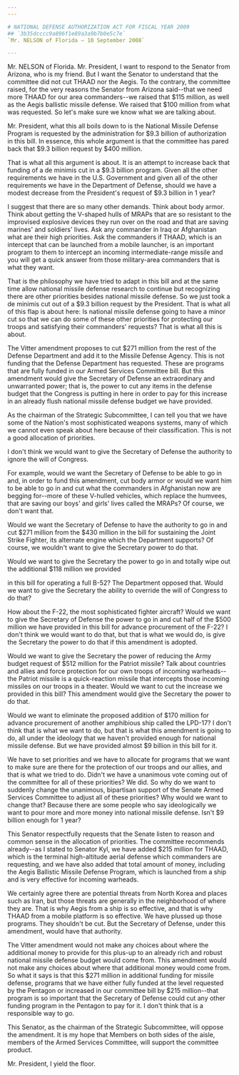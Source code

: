 ```yaml
---
---

# NATIONAL DEFENSE AUTHORIZATION ACT FOR FISCAL YEAR 2009
## `3b35dcccc9a896f1e89a3a9b7b0e5c7e`
`Mr. NELSON of Florida — 10 September 2008`

---
```



Mr. NELSON of Florida. Mr. President, I want to respond to the 
Senator from Arizona, who is my friend. But I want the Senator to 
understand that the committee did not cut THAAD nor the Aegis. To the 
contrary, the committee raised, for the very reasons the Senator from 
Arizona said--that we need more THAAD for our area commanders--we 
raised that $115 million, as well as the Aegis ballistic missile 
defense. We raised that $100 million from what was requested. So let's 
make sure we know what we are talking about.

Mr. President, what this all boils down to is the National Missile 
Defense Program is requested by the administration for $9.3 billion of 
authorization in this bill. In essence, this whole argument is that the 
committee has pared back that $9.3 billion request by $400 million.

That is what all this argument is about. It is an attempt to increase 
back that funding of a de minimis cut in a $9.3 billion program. Given 
all the other requirements we have in the U.S. Government and given all 
of the other requirements we have in the Department of Defense, should 
we have a modest decrease from the President's request of $9.3 billion 
in 1 year?

I suggest that there are so many other demands. Think about body 
armor. Think about getting the V-shaped hulls of MRAPs that are so 
resistant to the improvised explosive devices they run over on the road 
and that are saving marines' and soldiers' lives. Ask any commander in 
Iraq or Afghanistan what are their high priorities. Ask the commanders 
if THAAD, which is an intercept that can be launched from a mobile 
launcher, is an important program to them to intercept an incoming 
intermediate-range missile and you will get a quick answer from those 
military-area commanders that is what they want.

That is the philosophy we have tried to adapt in this bill and at the 
same time allow national missile defense research to continue but 
recognizing there are other priorities besides national missile 
defense. So we just took a de minimis cut out of a $9.3 billion request 
by the President. That is what all of this flap is about here: Is 
national missile defense going to have a minor cut so that we can do 
some of these other priorities for protecting our troops and satisfying 
their commanders' requests? That is what all this is about.

The Vitter amendment proposes to cut $271 million from the rest of 
the Defense Department and add it to the Missile Defense Agency. This 
is not funding that the Defense Department has requested. These are 
programs that are fully funded in our Armed Services Committee bill. 
But this amendment would give the Secretary of Defense an extraordinary 
and unwarranted power; that is, the power to cut any items in the 
defense budget that the Congress is putting in here in order to pay for 
this increase in an already flush national missile defense budget we 
have provided.

As the chairman of the Strategic Subcommittee, I can tell you that we 
have some of the Nation's most sophisticated weapons systems, many of 
which we cannot even speak about here because of their classification. 
This is not a good allocation of priorities.

I don't think we would want to give the Secretary of Defense the 
authority to ignore the will of Congress.

For example, would we want the Secretary of Defense to be able to go 
in and, in order to fund this amendment, cut body armor or would we 
want him to be able to go in and cut what the commanders in Afghanistan 
now are begging for--more of these V-hulled vehicles, which replace the 
humvees, that are saving our boys' and girls' lives called the MRAPs? 
Of course, we don't want that.

Would we want the Secretary of Defense to have the authority to go in 
and cut $271 million from the $430 million in the bill for sustaining 
the Joint Strike Fighter, its alternate engine which the Department 
supports? Of course, we wouldn't want to give the Secretary power to do 
that.

Would we want to give the Secretary the power to go in and totally 
wipe out the additional $118 million we provided


in this bill for operating a full B-52? The Department opposed that. 
Would we want to give the Secretary the ability to override the will of 
Congress to do that?

How about the F-22, the most sophisticated fighter aircraft? Would we 
want to give the Secretary of Defense the power to go in and cut half 
of the $500 million we have provided in this bill for advance 
procurement of the F-22? I don't think we would want to do that, but 
that is what we would do, is give the Secretary the power to do that if 
this amendment is adopted.

Would we want to give the Secretary the power of reducing the Army 
budget request of $512 million for the Patriot missile? Talk about 
countries and allies and force protection for our own troops of 
incoming warheads--the Patriot missile is a quick-reaction missile that 
intercepts those incoming missiles on our troops in a theater. Would we 
want to cut the increase we provided in this bill? This amendment would 
give the Secretary the power to do that.

Would we want to eliminate the proposed addition of $170 million for 
advance procurement of another amphibious ship called the LPD-17? I 
don't think that is what we want to do, but that is what this amendment 
is going to do, all under the ideology that we haven't provided enough 
for national missile defense. But we have provided almost $9 billion in 
this bill for it.

We have to set priorities and we have to allocate for programs that 
we want to make sure are there for the protection of our troops and our 
allies, and that is what we tried to do. Didn't we have a unanimous 
vote coming out of the committee for all of these priorities? We did. 
So why do we want to suddenly change the unanimous, bipartisan support 
of the Senate Armed Services Committee to adjust all of these 
priorities? Why would we want to change that? Because there are some 
people who say ideologically we want to pour more and more money into 
national missile defense. Isn't $9 billion enough for 1 year?

This Senator respectfully requests that the Senate listen to reason 
and common sense in the allocation of priorities. The committee 
recommends already--as I stated to Senator Kyl, we have added $215 
million for THAAD, which is the terminal high-altitude aerial defense 
which commanders are requesting, and we have also added that total 
amount of money, including the Aegis Ballistic Missile Defense Program, 
which is launched from a ship and is very effective for incoming 
warheads.

We certainly agree there are potential threats from North Korea and 
places such as Iran, but those threats are generally in the 
neighborhood of where they are. That is why Aegis from a ship is so 
effective, and that is why THAAD from a mobile platform is so 
effective. We have plussed up those programs. They shouldn't be cut. 
But the Secretary of Defense, under this amendment, would have that 
authority.

The Vitter amendment would not make any choices about where the 
additional money to provide for this plus-up to an already rich and 
robust national missile defense budget would come from. This amendment 
would not make any choices about where that additional money would come 
from. So what it says is that this $271 million in additional funding 
for missile defense, programs that we have either fully funded at the 
level requested by the Pentagon or increased in our committee bill by 
$215 million--that program is so important that the Secretary of 
Defense could cut any other funding program in the Pentagon to pay for 
it. I don't think that is a responsible way to go.

This Senator, as the chairman of the Strategic Subcommittee, will 
oppose the amendment. It is my hope that Members on both sides of the 
aisle, members of the Armed Services Committee, will support the 
committee product.

Mr. President, I yield the floor.
